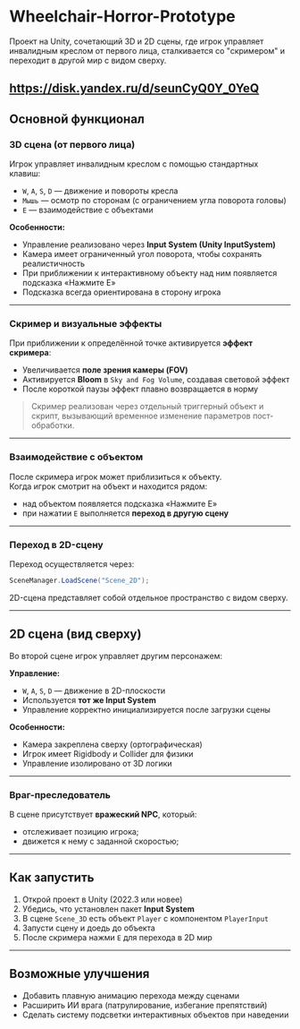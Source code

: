 # Wheelchair-Horror-Prototype
Проект на Unity, сочетающий 3D и 2D сцены, где игрок управляет инвалидным креслом от первого лица, сталкивается со "скримером" и переходит в другой мир с видом сверху.

https://disk.yandex.ru/d/seunCyQ0Y_0YeQ
---

## Основной функционал

### 3D сцена (от первого лица)
Игрок управляет инвалидным креслом с помощью стандартных клавиш:
- `W`, `A`, `S`, `D` — движение и повороты кресла  
- `Мышь` — осмотр по сторонам (с ограничением угла поворота головы)
- `E` — взаимодействие с объектами

**Особенности:**
- Управление реализовано через **Input System (Unity InputSystem)**  
- Камера имеет ограниченный угол поворота, чтобы сохранять реалистичность  
- При приближении к интерактивному объекту над ним появляется подсказка «Нажмите E»  
- Подсказка всегда ориентирована в сторону игрока

---

### Скример и визуальные эффекты
При приближении к определённой точке активируется **эффект скримера**:
- Увеличивается **поле зрения камеры (FOV)**  
- Активируется **Bloom** в `Sky and Fog Volume`, создавая световой эффект  
- После короткой паузы эффект плавно возвращается в норму  

> Скример реализован через отдельный триггерный объект и скрипт, вызывающий временное изменение параметров пост-обработки.

---

### Взаимодействие с объектом
После скримера игрок может приблизиться к объекту.  
Когда игрок смотрит на объект и находится рядом:
- над объектом появляется подсказка «Нажмите E»  
- при нажатии `E` выполняется **переход в другую сцену**

---

### Переход в 2D-сцену
Переход осуществляется через:
```csharp
SceneManager.LoadScene("Scene_2D");
````

2D-сцена представляет собой отдельное пространство с видом сверху.

---

## 2D сцена (вид сверху)

Во второй сцене игрок управляет другим персонажем:

**Управление:**

* `W`, `A`, `S`, `D` — движение в 2D-плоскости
* Используется **тот же Input System**
* Управление корректно инициализируется после загрузки сцены

**Особенности:**

* Камера закреплена сверху (ортографическая)
* Игрок имеет Rigidbody и Collider для физики
* Управление изолировано от 3D логики

---

### Враг-преследователь

В сцене присутствует **вражеский NPC**, который:

* отслеживает позицию игрока;
* движется к нему с заданной скоростью;

---

## Как запустить

1. Открой проект в Unity (2022.3 или новее)
2. Убедись, что установлен пакет **Input System**
3. В сцене `Scene_3D` есть объект `Player` с компонентом `PlayerInput`
4. Запусти сцену и доедь до объекта
5. После скримера нажми `E` для перехода в 2D мир

---

## Возможные улучшения

* Добавить плавную анимацию перехода между сценами
* Расширить ИИ врага (патрулирование, избегание препятствий)
* Сделать систему подсветки интерактивных объектов при наведении
